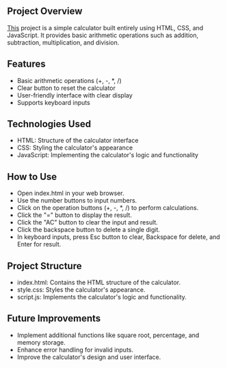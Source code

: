 ## Project Overview
[This](https://kaylubr.github.io/calculator/) project is a simple calculator built entirely using HTML, CSS, and JavaScript. It provides basic arithmetic operations such as addition, subtraction, multiplication, and division.   

## Features
 - Basic arithmetic operations (+, -, *, /)
 - Clear button to reset the calculator   
 - User-friendly interface with clear display
 - Supports keyboard inputs

## Technologies Used
  - HTML: Structure of the calculator interface
  - CSS: Styling the calculator's appearance
  - JavaScript: Implementing the calculator's logic and functionality

## How to Use
  - Open index.html in your web browser.
  - Use the number buttons to input numbers.
  - Click on the operation buttons (+, -, *, /) to perform calculations.
  - Click the "=" button to display the result.
  - Click the "AC" button to clear the input and result.
  - Click the backspace button to delete a single digit.
  - In keyboard inputs, press Esc button to clear, Backspace for delete, and Enter for result.

## Project Structure
  - index.html: Contains the HTML structure of the calculator.
  - style.css: Styles the calculator's appearance.
  - script.js: Implements the calculator's logic and functionality.


## Future Improvements
  - Implement additional functions like square root, percentage, and memory storage.
  - Enhance error handling for invalid inputs.
  - Improve the calculator's design and user interface.
